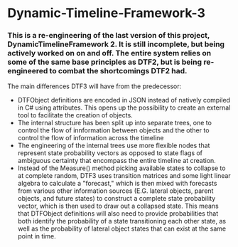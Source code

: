 # Dynamic-Timeline-Framework-3
### This is a re-engineering of the last version of this project, DynamicTimelineFramework 2. It is still incomplete, but being actively worked on on and off. The entire system relies on some of the same base principles as DTF2, but is being re-engineered to combat the shortcomings DTF2 had.

The main differences DTF3 will have from the predecessor:
  * DTFObject definitions are encoded in JSON instead of natively compiled in C# using attributes. This opens up the possibility to create an external tool to facilitate the creation of objects.
  * The internal structure has been split up into separate trees, one to control the flow of innformation between objects and the other to control the flow of information across the timeline
  * The engineering of the internal trees use more flexible nodes that represent state probability vectors as opposed to state flags of ambiguous certainty that encompass the entire timeline at creation.
  * Instead of the Measure() method picking available states to collapse to at complete random, DTF3 uses transition matrices and some light linear algebra to calculate a "forecast," which is then mixed with forecasts from various other information sources (E.G. lateral objects, parent objects, and future states) to construct a complete state probability vector, which is then used to draw out a collapsed state. This means that DTFObject definitions will also need to provide probabilities that both identify the probability of a state transitioning each other state, as well as the probability of lateral object states that can exist at the same point in time.
